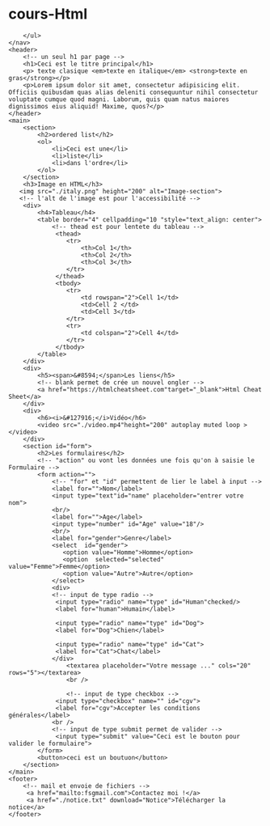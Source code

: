 # cours-Html

        </ul>
    </nav>
    <header>
        <!-- un seul h1 par page -->
        <h1>Ceci est le titre principal</h1>
        <p> texte clasique <em>texte en italique</em> <strong>texte en gras</strong></p>
        <p>Lorem ipsum dolor sit amet, consectetur adipisicing elit. Officiis quibusdam quas alias deleniti consequuntur nihil consectetur voluptate cumque quod magni. Laborum, quis quam natus maiores dignissimos eius aliquid! Maxime, quos?</p>
    </header>
    <main>
        <section>
            <h2>ordered list</h2>
            <ol>
                <li>Ceci est une</li>
                <li>liste</li>
                <li>dans l'ordre</li>
            </ol>
        </section>
        <h3>Image en HTML</h3>
       <img src="./italy.png" height="200" alt="Image-section">
       <!-- l'alt de l'image est pour l'accessibilité -->
        <div>
            <h4>Tableau</h4>
            <table border="4" cellpadding="10 "style="text_align: center">
                <!-- thead est pour lentete du tableau -->
                 <thead>
                    <tr>
                        <th>Col 1</th>
                        <th>Col 2</th>
                        <th>Col 3</th>
                    </tr>
                 </thead>
                 <tbody>
                    <tr>
                        <td rowspan="2">Cell 1</td>
                        <td>Cell 2 </td>
                        <td>Cell 3</td>
                    </tr>
                    <tr>
                        <td colspan="2">Cell 4</td> 
                    </tr>
                 </tbody>
            </table>
        </div>
        <div>
            <h5><span>&#8594;</span>Les liens</h5>
            <!-- blank permet de crée un nouvel ongler -->
            <a href="https://htmlcheatsheet.com"target="_blank">Html Cheat Sheet</a>
        </div>
        <div>
            <h6><i>&#127916;</i>Vidéo</h6>
            <video src="./video.mp4"height="200" autoplay muted loop ></video>
        </div>
        <section id="form">
            <h2>Les formulaires</h2>
            <!-- "action" ou vont les données une fois qu'on à saisie le Formulaire -->
            <form action="">
                <!-- "for" et "id" permettent de lier le label à input -->
                <label for="">Nom</label> 
                <input type="text"id="name" placeholder="entrer votre nom">
                <br/>
                <label for="">Age</label>
                <input type="number" id="Age" value="18"/>
                <br/>
                <label for="gender">Genre</label>
                <select  id="gender">
                   <option value="Homme">Homme</option>
                   <option  selected="selected" value="Femme">Femme</option>
                   <option value="Autre">Autre</option>
                </select>
                <div>
                <!-- input de type radio -->
                 <input type="radio" name="type" id="Human"checked/>
                 <label for="human">Humain</label>

                 <input type="radio" name="type" id="Dog">
                 <label for="Dog">Chien</label>

                 <input type="radio" name="type" id="Cat">
                 <label for="Cat">Chat</label>
                </div>
                    <textarea placeholder="Votre message ..." cols="20" rows="5"></textarea>
                    <br />

                    <!-- input de type checkbox -->
                 <input type="checkbox" name="" id="cgv">
                 <label for="cgv">Accepter les conditions générales</label>
                <br />
                <!-- input de type submit permet de valider -->
                 <input type="submit" value="Ceci est le bouton pour valider le formulaire">
            </form>
            <button>ceci est un boutuon</button>
        </section>
    </main>
    <footer>
        <!-- mail et envoie de fichiers -->
         <a href="mailto:fsgmail.com">Contactez moi !</a>
         <a href="./notice.txt" download="Notice">Télécharger la notice</a>
    </footer>

</body>
</html>  
